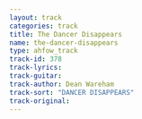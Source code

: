 ```yaml
---
layout: track
categories: track
title: The Dancer Disappears
name: the-dancer-disappears
type: ahfow_track
track-id: 378
track-lyrics: 
track-guitar: 
track-author: Dean Wareham
track-sort: "DANCER DISAPPEARS"
track-original: 
---
```

